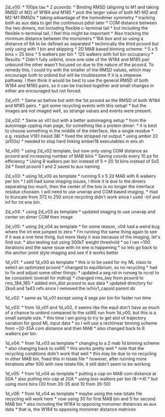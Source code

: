 2d_v00:
    * 100ps tau
    * 2 pcoords:
        * Binding RMSD (aligning to M1 and taking RMSD of M2) of W184 and M185
            * pick the larger value of both M1-M2 and M2-M1 RMSDs
                * taking advantage of the homodimer symmetry
            * tracking both as aux data to get the continuous pdist later
        * COM distance between the two dimers, not including flexible c-terminal tail
            * but including the flexible n-terminal tail, I feel this might be important
    * Also tracking the minimum distance between the monomers
        * 16A box and so using a distance of 6A to be defined as separated
        * technically the third pcoord but only using with 1 bin and skipping
    * 2D MAB based binning scheme:
        * 5 x 5 bins = 25 bins
        * 5 walkers per bin
        * 125 walkers with full bin occupancy
    * Results:
        * Didn't fully unbind, once one side of the W184 and M185 pair unbound the other wasn't focused on due to the nature of the pcoord. To remedy this, I could try with the smaller of the RMSD values, which may encourage both to unbind but will be troublesome if it is a stepwise pathway. I then think it would be best to use the general RMSD of both W184 and M185 pairs, so it can be tracked together and small changes in either are encouraged but not forced.

2d_v01:
    * Same as before but with the 1st pcoord as the RMSD of both W184 and M185 pairs.
    * got some recycling events with this setup!
    * but the images are not imaged well, so strange values and events were present.

2d_v02:
    * Same as v01 but with a better autoimaging setup
    * from the autoimage cpptraj man page, for something like a protein dimer:
        * it is best to choose something in the middle of the interface, like a single residue
        * e.g. residue V181 (resid 38)
    * fixed the stripped rst output
    * using amber 22 (a100s)
        * needed to stop hard linking amber18 executables in env.sh
    
1d_v00:
    * using 2d_v02 template, but now only using COM distance as pcoord and increasing number of MAB bins
    * Saving coords every 10 ps for efficiency
    * Using 8 walkers per bin instead of 5
    * 20 1d bins instead of 5x5 2d
    * fixed pcoord 1 and 2 saved to aux naming

2d_v03:
    * using 1d_v00 as template
    * running 5 x 5 2d MAB with 8 walkers per bin
    * I still had some imaging issues, I think it is due to the dimers separating too much, then the center of the box is no longer the interface residue choosen. I will need to use unwrap and COM based imaging.
    * Had to truncate from 372 to 250 since recycling didn't work since I used -inf and inf for int ene bin. 

2d_v04:
    * using 2d_v03 as template
    * updated imaging to use unwrap and center on dimer COM then image

2d_v05:
    * using 2d_v04 as template
    * for some reason, v04 had a weird bug where the int ene jumped to zero
    * I'm running the same thing again to see if it was a one time thing, but more likely it was because of the imaging, let's find out.
    * also testing out using 300kT weight threshold
    * so I ran ~100 iterations and the same issue with int ene is happening
    * so lets go back to the anchor point style imaging and see if it works better

1d_v01:
    * used 1d_v00 as template
    * this is to be used for my ML class to select an optimized pcoord
    * changed to equilibrium, so no recycling
    * had to fix and adjust some other things:
        * updated a seg.rst in runseg to ncrst to be consistent (overall for mdtraj)
        * changed rms_key from pcoord to rms_184_185
        * added min_dist pcoord to aux data
        * updated directory for 2kod and 1a43 refs since I removed the ix/hiv1_capsid parent dir

1d_v02:
    * same as 1d_v01 except using 4 segs per bin for faster run time

1d_v03:
    * from 1d_v01 and 1d_v02, it seems like the equil don't have as much of a chance to unbind compared to the ssWE run from 1d_v00, but this is a small sample size.
    * this time I am going to try to get alot of trajectory variation for good ML input data
    * so I will use a rectilinear binning scheme from ~20-35A com distance and then MAB
    * also changed back to 8 walkers per bin

1d_v04:
    * from 1d_v03 as template
    * changing to a 2 mab 1d binning scheme
    * also changing back to ssWE
    * this works pretty well
    * note that the recycling conditions didn't work that well
        * this may be due to no recycling in other MAB bin, fixed this in tstate.file
        * however, after running more iterations after 500 with new tstate.file, it still didn't seem to be working

1d_v05:
    * from 1d_v04 as template
    * putting a cap on MAB com distance at 50A
    * also putting min cap at 20A
    * using less walkers per bin (8-->4)
    * but using more bins (30 from 20-35 and 10 from 35-50)

1d_v06:
    * from 1d_v04 as template
    * maybe using the new tstate file recycling will work here
    * now using 30 for first MAB bin and 5 for second MAB bin
    * also including the W184 to opposing monomer distances as aux data
        * that is, the W184 to opposing monomer distance matrices

